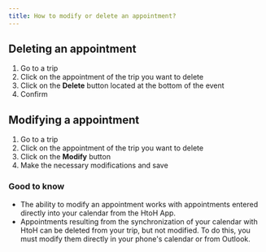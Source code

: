 ```yaml
---
title: How to modify or delete an appointment?
---
```


## Deleting an appointment

1. Go to a trip
2. Click on the appointment of the trip you want to delete
3. Click on the **Delete** button located at the bottom of the event
4. Confirm

## Modifying a appointment

1. Go to a trip
2. Click on the appointment of the trip you want to delete
3. Click on the **Modify** button
4. Make the necessary modifications and save

### Good to know

* The ability to modify an appointment works with appointments entered directly into your calendar from the HtoH App.
* Appointments resulting from the synchronization of your calendar with HtoH can be deleted from your trip, but not modified. To do this, you must modify them directly in your phone's calendar or from Outlook.